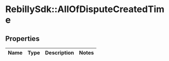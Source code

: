 # RebillySdk::AllOfDisputeCreatedTime

## Properties
Name | Type | Description | Notes
------------ | ------------- | ------------- | -------------


